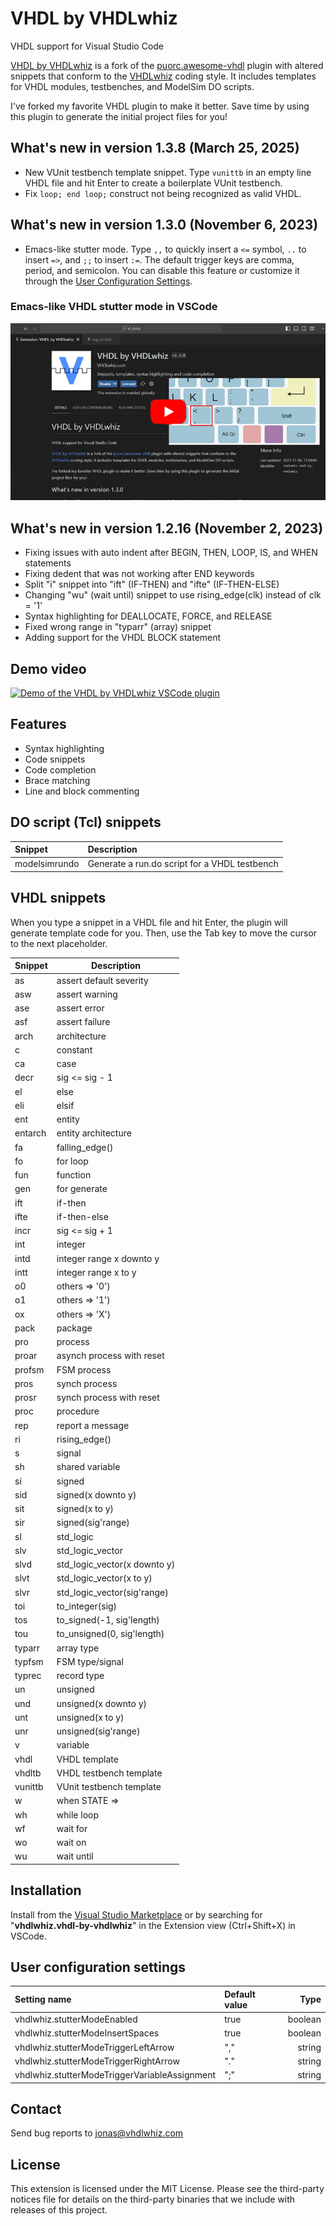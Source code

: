# VHDL by VHDLwhiz

VHDL support for Visual Studio Code

[VHDL by VHDLwhiz](https://github.com/jonasjj/awesome-vhdl) is a fork of the [puorc.awesome-vhdl](https://github.com/puorc/awesome-vhdl) plugin with altered  snippets that conform to the [VHDLwhiz](https://vhdlwhiz.com) coding style. It includes templates for VHDL modules, testbenches, and ModelSim DO scripts.

I've forked my favorite VHDL plugin to make it better. Save time by using this plugin to generate the initial project files for you!

## What's new in version 1.3.8 (March 25, 2025)

* New VUnit testbench template snippet. Type ```vunittb``` in an empty line VHDL file and hit Enter to create a boilerplate VUnit testbench.
* Fix ```loop; end loop;``` construct not being recognized as valid VHDL.

## What's new in version 1.3.0 (November 6, 2023)
* Emacs-like stutter mode. Type ```,,``` to quickly insert a ```<=``` symbol, ```..``` to insert ```=>```, and ```;;``` to insert ```:=```. The default trigger keys are comma, period, and semicolon. You can disable this feature or customize it through the [User Configuration Settings](#user-configuration-settings).

### Emacs-like VHDL stutter mode in VSCode

[![Demo of the new stutter mode feature](https://raw.githubusercontent.com/jonasjj/awesome-vhdl/master/images/youtube-thumb-stutter-mode.png)](https://youtu.be/-4ggOY36D3g)

## What's new in version 1.2.16 (November 2, 2023)
* Fixing issues with auto indent after BEGIN, THEN, LOOP, IS, and WHEN statements
* Fixing dedent that was not working after END keywords
* Split "i" snippet into "ift" (IF-THEN) and "ifte" (IF-THEN-ELSE)
* Changing "wu" (wait until) snippet to use rising_edge(clk) instead of clk = '1'
* Syntax highlighting for DEALLOCATE, FORCE, and RELEASE
* Fixed wrong range in "typarr" (array) snippet
* Adding support for the VHDL BLOCK statement

## Demo video

[![Demo of the VHDL by VHDLwhiz VSCode plugin](https://raw.githubusercontent.com/jonasjj/awesome-vhdl/master/images/youtube-thumb.png)](https://youtu.be/V7zlAAjid98)

## Features
- Syntax highlighting
- Code snippets
- Code completion
- Brace matching
- Line and block commenting

## DO script (Tcl) snippets

| Snippet | Description |
| :---    | :---        |
| modelsimrundo | Generate a run.do script for a VHDL testbench |

## VHDL snippets

When you type a snippet in a VHDL file and hit Enter, the plugin will generate template code for you. Then, use the Tab key to move the cursor to the next placeholder.

<table>
<thead>
<tr><th>Snippet</th><th>Description</th></tr>
</thead>
<tbody>
<tr><td>as</td><td>assert default severity</td></tr>
<tr><td>asw</td><td>assert warning</td></tr>
<tr><td>ase</td><td>assert error</td></tr>
<tr><td>asf</td><td>assert failure</td></tr>
<tr><td>arch</td><td>architecture</td></tr>
<tr><td>c</td><td>constant</td></tr>
<tr><td>ca</td><td>case</td></tr>
<tr><td>decr</td><td>sig <= sig - 1</td></tr>
<tr><td>el</td><td>else</td></tr>
<tr><td>eli</td><td>elsif</td></tr>
<tr><td>ent</td><td>entity</td></tr>
<tr><td>entarch</td><td>entity architecture</td></tr>
<tr><td>fa</td><td>falling_edge()</td></tr>
<tr><td>fo</td><td>for loop</td></tr>
<tr><td>fun</td><td>function</td></tr>
<tr><td>gen</td><td>for generate</td></tr>
<tr><td>ift</td><td>if-then</td></tr>
<tr><td>ifte</td><td>if-then-else</td></tr>
<tr><td>incr</td><td>sig <= sig + 1</td></tr>
<tr><td>int</td><td>integer</td></tr>
<tr><td>intd</td><td>integer range x downto y</td></tr>
<tr><td>intt</td><td>integer range x to y</td></tr>
<tr><td>o0</td><td>others => '0')</td></tr>
<tr><td>o1</td><td>others => '1')</td></tr>
<tr><td>ox</td><td>others => 'X')</td></tr>
<tr><td>pack</td><td>package</td></tr>
<tr><td>pro</td><td>process</td></tr>
<tr><td>proar</td><td>asynch process with reset</td></tr>
<tr><td>profsm</td><td>FSM process</td></tr>
<tr><td>pros</td><td>synch process</td></tr>
<tr><td>prosr</td><td>synch process with reset</td></tr>
<tr><td>proc</td><td>procedure</td></tr>
<tr><td>rep</td><td>report a message</td></tr>
<tr><td>ri</td><td>rising_edge()</td></tr>
<tr><td>s</td><td>signal</td></tr>
<tr><td>sh</td><td>shared variable</td></tr>
<tr><td>si</td><td>signed</td></tr>
<tr><td>sid</td><td>signed(x downto y)</td></tr>
<tr><td>sit</td><td>signed(x to y)</td></tr>
<tr><td>sir</td><td>signed(sig'range)</td></tr>
<tr><td>sl</td><td>std_logic</td></tr>
<tr><td>slv</td><td>std_logic_vector</td></tr>
<tr><td>slvd</td><td>std_logic_vector(x downto y)</td></tr>
<tr><td>slvt</td><td>std_logic_vector(x to y)</td></tr>
<tr><td>slvr</td><td>std_logic_vector(sig'range)</td></tr>
<tr><td>toi</td><td>to_integer(sig)</td></tr>
<tr><td>tos</td><td>to_signed(-1, sig'length)</td></tr>
<tr><td>tou</td><td>to_unsigned(0, sig'length)</td></tr>
<tr><td>typarr</td><td>array type</td></tr>
<tr><td>typfsm</td><td>FSM type/signal</td></tr>
<tr><td>typrec</td><td>record type</td></tr>
<tr><td>un</td><td>unsigned</td></tr>
<tr><td>und</td><td>unsigned(x downto y)</td></tr>
<tr><td>unt</td><td>unsigned(x to y)</td></tr>
<tr><td>unr</td><td>unsigned(sig'range)</td></tr>
<tr><td>v</td><td>variable</td></tr>
<tr><td>vhdl</td><td>VHDL template</td></tr>
<tr><td>vhdltb</td><td>VHDL testbench template</td></tr>
<tr><td>vunittb</td><td>VUnit testbench template</td></tr>
<tr><td>w</td><td>when STATE =></td></tr>
<tr><td>wh</td><td>while loop</td></tr>
<tr><td>wf</td><td>wait for</td></tr>
<tr><td>wo</td><td>wait on</td></tr>
<tr><td>wu</td><td>wait until</td></tr>
</tbody>
</table>

## Installation

Install from the [Visual Studio Marketplace](https://marketplace.visualstudio.com/items?itemName=vhdlwhiz.vhdl-by-vhdlwhiz) or by searching for "**vhdlwhiz.vhdl-by-vhdlwhiz**" in the Extension view (Ctrl+Shift+X) in VSCode.

## User configuration settings

| Setting name | Default value | Type |
| :---         | :---          | ---: |
| vhdlwhiz.stutterModeEnabled | true | boolean |
| vhdlwhiz.stutterModeInsertSpaces | true | boolean |
| vhdlwhiz.stutterModeTriggerLeftArrow | "," | string |
| vhdlwhiz.stutterModeTriggerRightArrow | "." | string |
| vhdlwhiz.stutterModeTriggerVariableAssignment |  ";" | string |

## Contact

Send bug reports to [jonas@vhdlwhiz.com](mailto:jonas@vhdlwhiz.com)

## License
This extension is licensed under the MIT License. Please see the third-party notices file for details on the third-party binaries that we include with releases of this project.